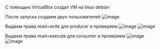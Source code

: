 С помощью VirtualBox создал VM на linux debian

После запуска создаем двух пользователей 
![image](https://github.com/user-attachments/assets/92ee928f-335b-4450-8889-9397c4e9b212)

Выдаем права read+write для producer и проверяем
![image](https://github.com/user-attachments/assets/2464d242-82eb-4782-ab4f-3b6a7272d578)
![image](https://github.com/user-attachments/assets/02a21d5a-83dc-43cf-a3ea-9d2bf9dff37d)


Выдаем права read+execute для сonsumer и проверяем
![image](https://github.com/user-attachments/assets/2464d242-82eb-4782-ab4f-3b6a7272d578)
![image](https://github.com/user-attachments/assets/312927d4-d1ea-4101-b8be-6a75543249f1)



